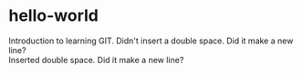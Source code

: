 hello-world
===========

Introduction to learning GIT.
Didn't insert a double space. Did it make a new line?  
Inserted double space. Did it make a new line?
